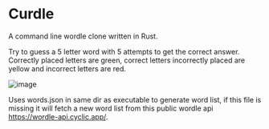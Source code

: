 # Curdle

A command line wordle clone written in Rust. 

Try to guess a 5 letter word with 5 attempts to get the correct answer. Correctly placed letters are green, correct letters incorrectly placed are yellow and incorrect letters are red.

![image](https://github.com/josephmurrells/curdle/assets/111430789/7a769060-9126-4181-a447-9f23b688eeea)


Uses words.json in same dir as executable to generate word list, if this file is missing it will fetch a new word list from this public wordle api https://wordle-api.cyclic.app/.

